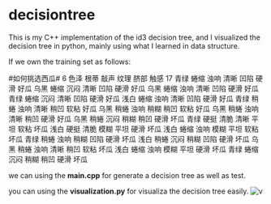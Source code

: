 # decisiontree
This is my C++ implementation of the id3 decision tree, and I visualized the decision tree in python, mainly using what I learned in data structure.

If we own the training set as follows:

#如何挑选西瓜#
6
色泽 根蒂 敲声 纹理 脐部 触感
17
青绿 蜷缩 浊响 清晰 凹陷 硬滑 好瓜
乌黑 蜷缩 沉闷 清晰 凹陷 硬滑 好瓜
乌黑 蜷缩 浊响 清晰 凹陷 硬滑 好瓜
青绿 蜷缩 沉闷 清晰 凹陷 硬滑 好瓜
浅白 蜷缩 浊响 清晰 凹陷 硬滑 好瓜
青绿 稍蜷 浊响 清晰 稍凹 软粘 好瓜
乌黑 稍蜷 浊响 稍糊 稍凹 软粘 好瓜
乌黑 稍蜷 浊响 清晰 稍凹 硬滑 好瓜
乌黑 稍蜷 沉闷 稍糊 稍凹 硬滑 坏瓜
青绿 硬挺 清脆 清晰 平坦 软粘 坏瓜
浅白 硬挺 清脆 模糊 平坦 硬滑 坏瓜
浅白 蜷缩 浊响 模糊 平坦 软粘 坏瓜
青绿 稍蜷 浊响 稍糊 凹陷 硬滑 坏瓜
浅白 稍蜷 沉闷 稍糊 凹陷 硬滑 坏瓜
乌黑 稍蜷 浊响 清晰 稍凹 软粘 坏瓜
浅白 蜷缩 浊响 模糊 平坦 硬滑 坏瓜
青绿 蜷缩 沉闷 稍糊 稍凹 硬滑 坏瓜

we can using the **main.cpp** for generate a decision tree as well as test.

you can using the **visualization.py** for visualiza the decision tree easily.
![v](https://github.com/linqinghong/decisiontree/blob/master/tree.png)
